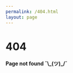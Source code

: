 ```yaml
---
permalink: /404.html
layout: page
---
```


<div class="four-oh-four">
	<div class="four-oh-four__content">
		<div class="four-oh-four__inner">
			<h1 class="four-oh-four__404">404</h1>
			<p class="four-oh-four__text"><strong>Page not found ¯\_(ツ)_/¯</strong></p>
		</div>
	</div>
</div>